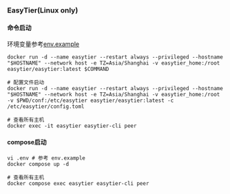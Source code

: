 ### EasyTier(Linux only)

#### 命令启动
环境变量参考[env.example](./env.example)
```shell
docker run -d --name easytier --restart always --privileged --hostname "$HOSTNAME" --network host -e TZ=Asia/Shanghai -v easytier_home:/root easytier/easytier:latest $COMMAND

# 配置文件启动
docker run -d --name easytier --restart always --privileged --hostname "$HOSTNAME" --network host -e TZ=Asia/Shanghai -v easytier_home:/root -v $PWD/conf:/etc/easytier easytier/easytier:latest -c /etc/easytier/config.toml

# 查看所有主机
docker exec -it easytier easytier-cli peer
```

#### compose启动
```shell
vi .env # 参考 env.example
docker compose up -d

# 查看所有主机
docker compose exec easytier easytier-cli peer
```